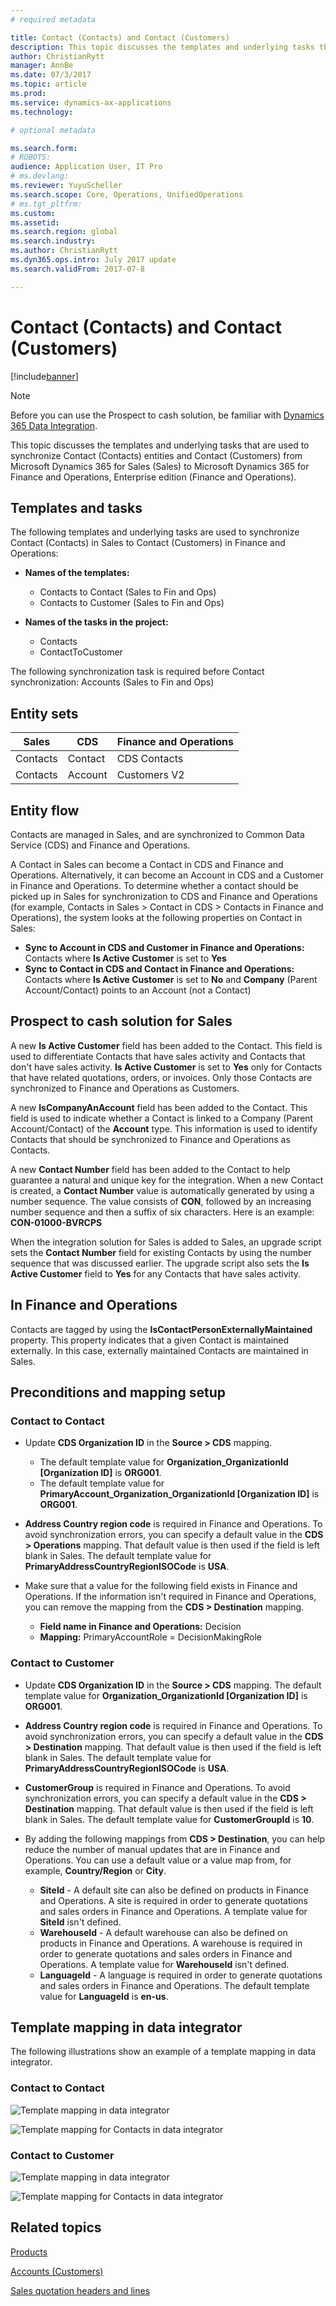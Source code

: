 ```yaml
---
# required metadata

title: Contact (Contacts) and Contact (Customers)
description: This topic discusses the templates and underlying tasks that are used to synchronize Contact (Contacts) and Contact (Customers) from Microsoft Dynamics 365 for Sales to Microsoft Dynamics 365 for Finance and Operations, Enterprise edition.
author: ChristianRytt
manager: AnnBe
ms.date: 07/3/2017
ms.topic: article
ms.prod: 
ms.service: dynamics-ax-applications
ms.technology: 

# optional metadata

ms.search.form: 
# ROBOTS: 
audience: Application User, IT Pro
# ms.devlang: 
ms.reviewer: YuyuScheller
ms.search.scope: Core, Operations, UnifiedOperations
# ms.tgt_pltfrm: 
ms.custom: 
ms.assetid: 
ms.search.region: global
ms.search.industry: 
ms.author: ChristianRytt
ms.dyn365.ops.intro: July 2017 update 
ms.search.validFrom: 2017-07-8

---
```


# Contact (Contacts) and Contact (Customers)

[!include[banner](../includes/banner.md)]

> [!NOTE]
> Before you can use the Prospect to cash solution, be familiar with [Dynamics 365 Data Integration](https://docs.microsoft.com/en-us/common-data-service/entity-reference/dynamics-365-integration). 

This topic discusses the templates and underlying tasks that are used to synchronize Contact (Contacts) entities and Contact (Customers) from Microsoft Dynamics 365 for Sales (Sales) to Microsoft Dynamics 365 for Finance and Operations, Enterprise edition (Finance and Operations).

## Templates and tasks

The following templates and underlying tasks are used to synchronize Contact (Contacts) in Sales to Contact (Customers) in Finance and Operations:

- **Names of the templates:**

    - Contacts to Contact (Sales to Fin and Ops)
    - Contacts to Customer (Sales to Fin and Ops)

- **Names of the tasks in the project:**

    - Contacts
    - ContactToCustomer

The following synchronization task is required before Contact synchronization: Accounts (Sales to Fin and Ops)

## Entity sets

| Sales    | CDS     | Finance and Operations |
|----------|---------|------------------------|
| Contacts | Contact | CDS Contacts           |
| Contacts | Account | Customers V2           |

## Entity flow

Contacts are managed in Sales, and are synchronized to Common Data Service (CDS) and Finance and Operations.

A Contact in Sales can become a Contact in CDS and Finance and Operations. Alternatively, it can become an Account in CDS and a Customer in Finance and Operations. To determine whether a contact should be picked up in Sales for synchronization to CDS and Finance and Operations (for example, Contacts in Sales &gt; Contact in CDS &gt; Contacts in Finance and Operations), the system looks at the following properties on Contact in Sales:

- **Sync to Account in CDS and Customer in Finance and Operations:** Contacts where **Is Active Customer** is set to **Yes**
- **Sync to Contact in CDS and Contact in Finance and Operations:** Contacts where **Is Active Customer** is set to **No** and **Company** (Parent Account/Contact) points to an Account (not a Contact)

## Prospect to cash solution for Sales 

A new **Is Active Customer** field has been added to the Contact. This field is used to differentiate Contacts that have sales activity and Contacts that don't have sales activity. **Is Active Customer** is set to **Yes** only for Contacts that have related quotations, orders, or invoices. Only those Contacts are synchronized to Finance and Operations as Customers.

A new **IsCompanyAnAccount** field has been added to the Contact. This field is used to indicate whether a Contact is linked to a Company (Parent Account/Contact) of the **Account** type. This information is used to identify Contacts that should be synchronized to Finance and Operations as Contacts.

A new **Contact Number** field has been added to the Contact to help guarantee a natural and unique key for the integration. When a new Contact is created, a **Contact Number** value is automatically generated by using a number sequence. The value consists of **CON**, followed by an increasing number sequence and then a suffix of six characters. Here is an example: **CON-01000-BVRCPS**

When the integration solution for Sales is added to Sales, an upgrade script sets the **Contact Number** field for existing Contacts by using the number sequence that was discussed earlier. The upgrade script also sets the **Is Active Customer** field to **Yes** for any Contacts that have sales activity.

## In Finance and Operations 

Contacts are tagged by using the **IsContactPersonExternallyMaintained** property. This property indicates that a given Contact is maintained externally. In this case, externally maintained Contacts are maintained in Sales.

## Preconditions and mapping setup

### Contact to Contact

- Update **CDS Organization ID** in the **Source &gt; CDS** mapping.

    - The default template value for **Organization_OrganizationId [Organization ID]** is **ORG001**.
    - The default template value for **PrimaryAccount_Organization_OrganizationId [Organization ID]** is **ORG001**.

- **Address Country region code** is required in Finance and Operations. To avoid synchronization errors, you can specify a default value in the **CDS &gt; Operations** mapping. That default value is then used if the field is left blank in Sales. The default template value for **PrimaryAddressCountryRegionISOCode** is **USA**.
- Make sure that a value for the following field exists in Finance and Operations. If the information isn't required in Finance and Operations, you can remove the mapping from the **CDS &gt; Destination** mapping.

    - **Field name in Finance and Operations:** Decision
    - **Mapping:** PrimaryAccountRole = DecisionMakingRole

### Contact to Customer

- Update **CDS Organization ID** in the **Source &gt; CDS** mapping. The default template value for **Organization_OrganizationId [Organization ID]** is **ORG001**.
- **Address Country region code** is required in Finance and Operations. To avoid synchronization errors, you can specify a default value in the **CDS &gt; Destination** mapping. That default value is then used if the field is left blank in Sales. The default template value for **PrimaryAddressCountryRegionISOCode** is **USA**.
- **CustomerGroup** is required in Finance and Operations. To avoid synchronization errors, you can specify a default value in the **CDS &gt; Destination** mapping. That default value is then used if the field is left blank in Sales. The default template value for **CustomerGroupId** is **10**.
- By adding the following mappings from **CDS &gt; Destination**, you can help reduce the number of manual updates that are in Finance and Operations. You can use a default value or a value map from, for example, **Country/Region** or **City**.

    - **SiteId** - A default site can also be defined on products in Finance and Operations. A site is required in order to generate quotations and sales orders in Finance and Operations. A template value for **SiteId** isn't defined.
    - **WarehouseId** - A default warehouse can also be defined on products in Finance and Operations. A warehouse is required in order to generate quotations and sales orders in Finance and Operations. A template value for **WarehouseId** isn't defined.
    - **LanguageId** - A language is required in order to generate quotations and sales orders in Finance and Operations. The default template value for **LanguageId** is **en-us**.

## Template mapping in data integrator

The following illustrations show an example of a template mapping in data integrator.

### Contact to Contact

![Template mapping in data integrator](./media/contacts-template-mapping-data-integrator-1.png)

![Template mapping for Contacts in data integrator](./media/contacts-template-mapping-data-integrator-2.png)

### Contact to Customer

![Template mapping in data integrator](./media/contacts-template-mapping-data-integrator-3.png)

![Template mapping for Contacts in data integrator](./media/contacts-template-mapping-data-integrator-4.png)


## Related topics

[Products](products-template-mapping.md)

[Accounts (Customers)](accounts-template-mapping.md)

[Sales quotation headers and lines](sales-quotation-template-mapping.md)
